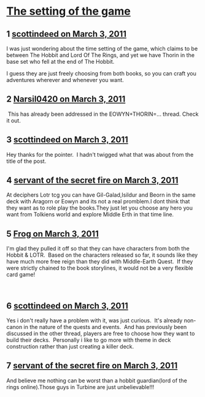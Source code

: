 # [The setting of the game](https://community.fantasyflightgames.com/topic/43236-the-setting-of-the-game/)

## 1 [scottindeed on March 3, 2011](https://community.fantasyflightgames.com/topic/43236-the-setting-of-the-game/?do=findComment&comment=432415)

I was just wondering about the time setting of the game, which claims to be between The Hobbit and Lord Of The Rings, and yet we have Thorin in the base set who fell at the end of The Hobbit.

I guess they are just freely choosing from both books, so you can craft you adventures wherever and whenever you want.

## 2 [Narsil0420 on March 3, 2011](https://community.fantasyflightgames.com/topic/43236-the-setting-of-the-game/?do=findComment&comment=432439)

 This has already been addressed in the EOWYN+THORIN=... thread. Check it out.

## 3 [scottindeed on March 3, 2011](https://community.fantasyflightgames.com/topic/43236-the-setting-of-the-game/?do=findComment&comment=432447)

Hey thanks for the pointer.  I hadn't twigged what that was about from the title of the post.

## 4 [servant of the secret fire on March 3, 2011](https://community.fantasyflightgames.com/topic/43236-the-setting-of-the-game/?do=findComment&comment=432463)

At deciphers Lotr tcg you can have Gil-Galad,Isildur and Beorn in the same deck with Aragorn or Eowyn and its not a real promblem.I dont think that they want as to role play the books.They just let you choose any hero you want from Tolkiens world and explore Middle Erth in that time line.

## 5 [Frog on March 3, 2011](https://community.fantasyflightgames.com/topic/43236-the-setting-of-the-game/?do=findComment&comment=432473)

I'm glad they pulled it off so that they can have characters from both the Hobbit & LOTR.  Based on the characters released so far, it sounds like they have much more free reign than they did with Middle-Earth Quest.  If they were strictly chained to the book storylines, it would not be a very flexible card game!

 

## 6 [scottindeed on March 3, 2011](https://community.fantasyflightgames.com/topic/43236-the-setting-of-the-game/?do=findComment&comment=432478)

Yes i don't really have a problem with it, was just curious.  It's already non-canon in the nature of the quests and events.  And has previously been discussed in the other thread, players are free to choose how they want to build their decks.  Personally i like to go more with theme in deck construction rather than just creating a killer deck.

## 7 [servant of the secret fire on March 3, 2011](https://community.fantasyflightgames.com/topic/43236-the-setting-of-the-game/?do=findComment&comment=432493)

And believe me nothing can be worst than a hobbit guardian(lord of the rings online).Those guys in Turbine are just unbelievable!!!

